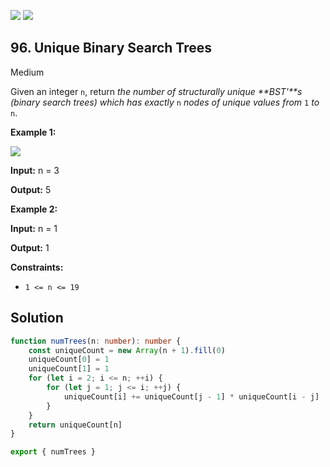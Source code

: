 [![](https://img.shields.io/github/stars/javadev/LeetCode-in-All?label=Stars&style=flat-square)](https://github.com/javadev/LeetCode-in-All)
[![](https://img.shields.io/github/forks/javadev/LeetCode-in-All?label=Fork%20me%20on%20GitHub%20&style=flat-square)](https://github.com/javadev/LeetCode-in-All/fork)

## 96\. Unique Binary Search Trees

Medium

Given an integer `n`, return _the number of structurally unique **BST'**s (binary search trees) which has exactly_ `n` _nodes of unique values from_ `1` _to_ `n`.

**Example 1:**

![](https://assets.leetcode.com/uploads/2021/01/18/uniquebstn3.jpg)

**Input:** n = 3

**Output:** 5 

**Example 2:**

**Input:** n = 1

**Output:** 1 

**Constraints:**

*   `1 <= n <= 19`

## Solution

```typescript
function numTrees(n: number): number {
    const uniqueCount = new Array(n + 1).fill(0)
    uniqueCount[0] = 1
    uniqueCount[1] = 1
    for (let i = 2; i <= n; ++i) {
        for (let j = 1; j <= i; ++j) {
            uniqueCount[i] += uniqueCount[j - 1] * uniqueCount[i - j]
        }
    }
    return uniqueCount[n]
}

export { numTrees }
```
